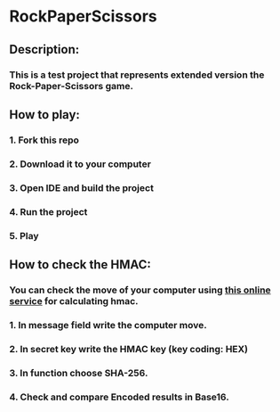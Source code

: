 # RockPaperScissors
 
## Description:
### This is a test project that represents extended version the Rock-Paper-Scissors game.

## How to play:
### 1. Fork this repo
### 2. Download it to your computer
### 3. Open IDE and build the project
### 4. Run the project 
### 5. Play

## How to check the HMAC:
### You can check the move of your computer using [this online service](https://dinochiesa.github.io/hmachash/index.html) for calculating hmac.
### 1. In message field write the computer move.
### 2. In secret key write the HMAC key (key coding: HEX)
### 3. In function choose SHA-256.
### 4. Check and compare Encoded results in Base16.

